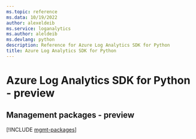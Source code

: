 ```yaml
---
ms.topic: reference
ms.data: 10/19/2022
author: alexeldeib
ms.service: loganalytics
ms.author: aleldeib
ms.devlang: python
description: Reference for Azure Log Analytics SDK for Python
title: Azure Log Analytics SDK for Python
---
```

# Azure Log Analytics SDK for Python - preview

## Management packages - preview
[!INCLUDE [mgmt-packages](log-analytics-mgmt-index.md)]